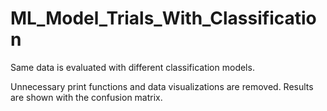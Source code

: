 # ML_Model_Trials_With_Classification
Same data is evaluated with different classification models.

Unnecessary print functions and data visualizations are removed.
Results are shown with the confusion matrix.
